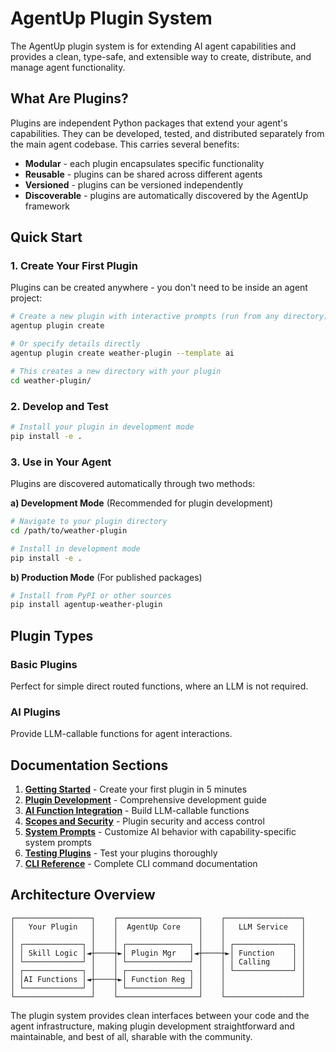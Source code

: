 # AgentUp Plugin System

The AgentUp plugin system is for extending AI agent capabilities and provides a clean,
type-safe, and extensible way to create, distribute, and manage agent functionality.

## What Are Plugins?

Plugins are independent Python packages that extend your agent's capabilities.
They can be developed, tested, and distributed separately from the main agent codebase. This carries several benefits:
- **Modular** - each plugin encapsulates specific functionality
- **Reusable** - plugins can be shared across different agents
- **Versioned** - plugins can be versioned independently
- **Discoverable** - plugins are automatically discovered by the AgentUp framework

## Quick Start

### 1. Create Your First Plugin

Plugins can be created anywhere - you don't need to be inside an agent project:

```bash
# Create a new plugin with interactive prompts (run from any directory)
agentup plugin create

# Or specify details directly
agentup plugin create weather-plugin --template ai

# This creates a new directory with your plugin
cd weather-plugin/
```

### 2. Develop and Test

```bash
# Install your plugin in development mode
pip install -e .
```

### 3. Use in Your Agent

Plugins are discovered automatically through two methods:

**a) Development Mode** (Recommended for plugin development)
```bash
# Navigate to your plugin directory
cd /path/to/weather-plugin

# Install in development mode
pip install -e .
```

**b) Production Mode** (For published packages)
```bash
# Install from PyPI or other sources
pip install agentup-weather-plugin
```

## Plugin Types

### Basic Plugins
Perfect for simple direct routed functions, where an LLM is not required.


### AI Plugins
Provide LLM-callable functions for agent interactions.

## Documentation Sections

1. **[Getting Started](getting-started.md)** - Create your first plugin in 5 minutes
2. **[Plugin Development](development.md)** - Comprehensive development guide
3. **[AI Function Integration](ai-functions.md)** - Build LLM-callable functions
4. **[Scopes and Security](scopes-and-security.md)** - Plugin security and access control
5. **[System Prompts](plugin-system-prompts.md)** - Customize AI behavior with capability-specific system prompts
6. **[Testing Plugins](testing.md)** - Test your plugins thoroughly
7. **[CLI Reference](cli-reference.md)** - Complete CLI command documentation

## Architecture Overview

```
┌─────────────────┐    ┌──────────────────┐    ┌─────────────────┐
│   Your Plugin   │    │  AgentUp Core    │    │   LLM Service   │
│                 │    │                  │    │                 │
│ ┌─────────────┐ │    │ ┌──────────────┐ │    │ ┌─────────────┐ │
│ │ Skill Logic │◄┼────┼►│ Plugin Mgr   │◄┼────┼►│ Function    │ │
│ └─────────────┘ │    │ └──────────────┘ │    │ │ Calling     │ │
│ ┌─────────────┐ │    │ ┌──────────────┐ │    │ └─────────────┘ │
│ │AI Functions │◄┼────┼►│ Function Reg │ │    │                 │
│ └─────────────┘ │    │ └──────────────┘ │    │                 │
└─────────────────┘    └──────────────────┘    └─────────────────┘
```

The plugin system provides clean interfaces between your code and the agent infrastructure,
making plugin development straightforward and maintainable, and best of all,
sharable with the community.

